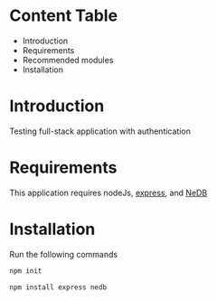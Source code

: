 # Content Table
* Introduction
* Requirements
* Recommended modules
* Installation

# Introduction
Testing full-stack application with authentication

# Requirements
This application requires nodeJs, [express](https://github.com/expressjs/express), and [NeDB](https://github.com/louischatriot/nedb)

# Installation
Run the following commands

```bash
npm init
```
```bash
npm install express nedb
```